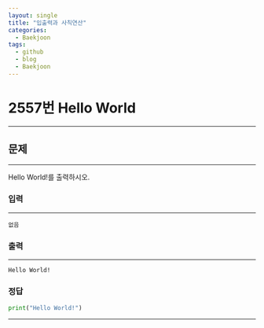 ```yaml
---
layout: single
title: "입출력과 사칙연산"
categories:
  - Baekjoon
tags:
  - github
  - blog
  - Baekjoon
---
```


# 2557번 **Hello World**
---

## 문제
---
  Hello World!를 출력하시오.

### 입력
---
```
없음
```

### 출력
---
```
Hello World!
```

### 정답
```python
print("Hello World!")
```
---
